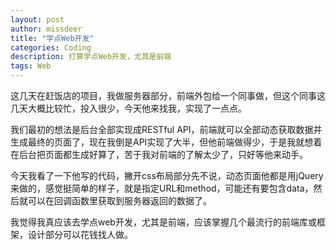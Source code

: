 ```yaml
---
layout: post
author: missdeer
title: "学点Web开发"
categories: Coding
description: 打算学点Web开发，尤其是前端
tags: Web
---
```

这几天在赶饭店的项目，我做服务器部分，前端外包给一个同事做，但这个同事这几天大概比较忙，投入很少，今天他来找我，实现了一点点。

我们最初的想法是后台全部实现成RESTful API，前端就可以全部动态获取数据并生成最终的页面了，现在我倒是API实现了大半，但他前端做得少，于是我就想着在后台把页面都生成好算了，苦于我对前端的了解太少了，只好等他来动手。

今天我看了一下他写的代码，撇开css布局部分先不说，动态页面他都是用jQuery来做的，感觉挺简单的样子，就是指定URL和method，可能还有要包含data，然后就可以在回调函数里获取到服务器返回的数据了。

我觉得我真应该去学点web开发，尤其是前端，应该掌握几个最流行的前端库或框架，设计部分可以花钱找人做。
